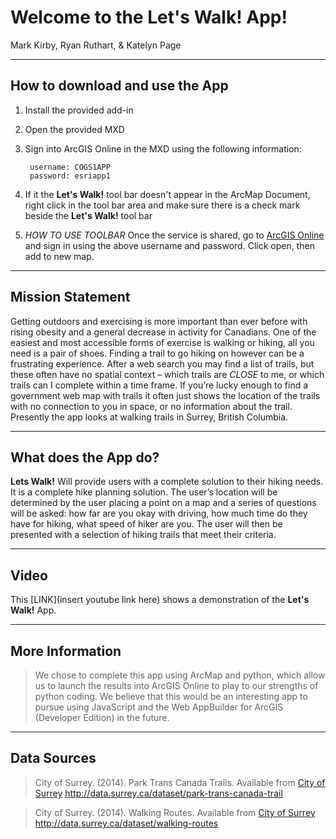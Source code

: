 ﻿
# Welcome to the Let's Walk! App!

Mark Kirby, 
Ryan Ruthart, &
Katelyn Page

----
## How to download and use the App
1. Install the provided add-in 
2. Open the provided MXD
3. Sign into ArcGIS Online in the MXD using the following information:

        username: COGS1APP
		password: esriapp1
		
4. If it the **Let's Walk!** tool bar doesn't appear in the ArcMap Document, right click in the tool bar area and make sure there is a check mark beside the **Let's Walk!** tool bar
5. *HOW TO USE TOOLBAR*
Once the service is shared, go to [ArcGIS Online](https://www.arcgis.com/home/signin.html) and sign in using the above username and password.
Click open, then add to new map.


   
----
## Mission Statement

 Getting outdoors and exercising is more important than ever before with rising obesity and a general decrease in activity for Canadians. One of the easiest and most accessible forms of exercise is walking or hiking, all you
 need is a pair of shoes. Finding a trail to go hiking on however can be a frustrating experience. After a web search you may find a list of trails, 
 but these often have no spatial context – which trails are *CLOSE* to me, or which trails can I complete within a time frame. If you’re lucky enough
 to find a government web map with trails it often just shows the location of the trails with no connection to you in space, or no information about 
 the trail. Presently the app looks at walking trails in Surrey, British Columbia.
 
----
## What does the App do?
 **Lets Walk!** Will provide users with a complete solution to their hiking needs. It is a complete hike planning solution. The user’s location will be 
 determined by the user placing a point on a map and a series of questions will be asked: how far are you okay with driving, how much time do they have for hiking,
 what speed of hiker are you. The user will then be presented with a selection of hiking trails that meet their criteria. 

----
## Video

This [LINK](insert youtube link here) shows a demonstration of the **Let's Walk!** App.

----
## More Information
>We chose to complete this app using ArcMap and python, which allow us to launch the results into ArcGIS Online to
play to our strengths of python coding. We believe that this would be an interesting app to
pursue using JavaScript and the Web AppBuilder for ArcGIS (Developer Edition) in the future. 

----
## Data Sources

> City of Surrey. (2014). Park Trans Canada Trails. Available from [City of Surrey](http://data.surrey.ca/dataset/park-trans-canada-trail) http://data.surrey.ca/dataset/park-trans-canada-trail

> City of Surrey. (2014). Walking Routes. Available from [City of Surrey](http://data.surrey.ca/dataset/walking-routes) http://data.surrey.ca/dataset/walking-routes